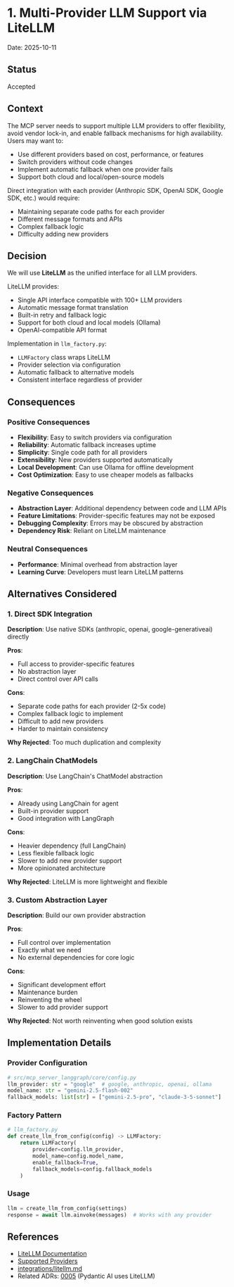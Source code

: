 # 1. Multi-Provider LLM Support via LiteLLM

Date: 2025-10-11

## Status

Accepted

## Context

The MCP server needs to support multiple LLM providers to offer flexibility, avoid vendor lock-in, and enable fallback mechanisms for high availability. Users may want to:

- Use different providers based on cost, performance, or features
- Switch providers without code changes
- Implement automatic fallback when one provider fails
- Support both cloud and local/open-source models

Direct integration with each provider (Anthropic SDK, OpenAI SDK, Google SDK, etc.) would require:
- Maintaining separate code paths for each provider
- Different message formats and APIs
- Complex fallback logic
- Difficulty adding new providers

## Decision

We will use **LiteLLM** as the unified interface for all LLM providers.

LiteLLM provides:
- Single API interface compatible with 100+ LLM providers
- Automatic message format translation
- Built-in retry and fallback logic
- Support for both cloud and local models (Ollama)
- OpenAI-compatible API format

Implementation in `llm_factory.py`:
- `LLMFactory` class wraps LiteLLM
- Provider selection via configuration
- Automatic fallback to alternative models
- Consistent interface regardless of provider

## Consequences

### Positive Consequences

- **Flexibility**: Easy to switch providers via configuration
- **Reliability**: Automatic fallback increases uptime
- **Simplicity**: Single code path for all providers
- **Extensibility**: New providers supported automatically
- **Local Development**: Can use Ollama for offline development
- **Cost Optimization**: Easy to use cheaper models as fallbacks

### Negative Consequences

- **Abstraction Layer**: Additional dependency between code and LLM APIs
- **Feature Limitations**: Provider-specific features may not be exposed
- **Debugging Complexity**: Errors may be obscured by abstraction
- **Dependency Risk**: Reliant on LiteLLM maintenance

### Neutral Consequences

- **Performance**: Minimal overhead from abstraction layer
- **Learning Curve**: Developers must learn LiteLLM patterns

## Alternatives Considered

### 1. Direct SDK Integration

**Description**: Use native SDKs (anthropic, openai, google-generativeai) directly

**Pros**:
- Full access to provider-specific features
- No abstraction layer
- Direct control over API calls

**Cons**:
- Separate code paths for each provider (2-5x code)
- Complex fallback logic to implement
- Difficult to add new providers
- Harder to maintain consistency

**Why Rejected**: Too much duplication and complexity

### 2. LangChain ChatModels

**Description**: Use LangChain's ChatModel abstraction

**Pros**:
- Already using LangChain for agent
- Built-in provider support
- Good integration with LangGraph

**Cons**:
- Heavier dependency (full LangChain)
- Less flexible fallback logic
- Slower to add new provider support
- More opinionated architecture

**Why Rejected**: LiteLLM is more lightweight and flexible

### 3. Custom Abstraction Layer

**Description**: Build our own provider abstraction

**Pros**:
- Full control over implementation
- Exactly what we need
- No external dependencies for core logic

**Cons**:
- Significant development effort
- Maintenance burden
- Reinventing the wheel
- Slower to add provider support

**Why Rejected**: Not worth reinventing when good solution exists

## Implementation Details

### Provider Configuration

```python
# src/mcp_server_langgraph/core/config.py
llm_provider: str = "google"  # google, anthropic, openai, ollama
model_name: str = "gemini-2.5-flash-002"
fallback_models: list[str] = ["gemini-2.5-pro", "claude-3-5-sonnet"]
```

### Factory Pattern

```python
# llm_factory.py
def create_llm_from_config(config) -> LLMFactory:
    return LLMFactory(
        provider=config.llm_provider,
        model_name=config.model_name,
        enable_fallback=True,
        fallback_models=config.fallback_models
    )
```

### Usage

```python
llm = create_llm_from_config(settings)
response = await llm.ainvoke(messages)  # Works with any provider
```

## References

- [LiteLLM Documentation](https://docs.litellm.ai/)
- [Supported Providers](https://docs.litellm.ai/docs/providers)
- [integrations/litellm.md](../integrations/litellm.md)
- Related ADRs: [0005](0005-pydantic-ai-integration.md) (Pydantic AI uses LiteLLM)
